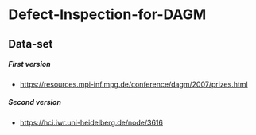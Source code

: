 # Defect-Inspection-for-DAGM

## Data-set 
##### First version
* https://resources.mpi-inf.mpg.de/conference/dagm/2007/prizes.html
##### Second version
* https://hci.iwr.uni-heidelberg.de/node/3616
